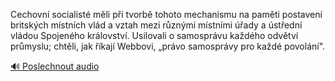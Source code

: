 
Cechovní socialisté měli při tvorbě tohoto mechanismu na paměti postavení britských místních vlád a vztah mezi různými místními úřady a ústřední vládou Spojeného království. Usilovali o samosprávu každého odvětví průmyslu; chtěli, jak říkají Webbovi, „právo samosprávy pro každé povolání".

[🔊 Poslechnout audio](/data/7-paragraphs/audio/chapter_163/para_003-Cechovn-socialist-mli-pi-tvorb-tohoto-mechani.mp3)
